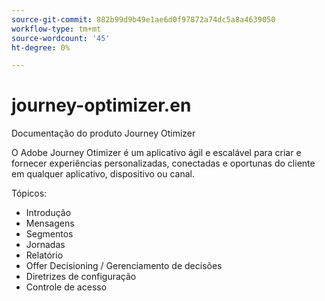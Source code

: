 ```yaml
---
source-git-commit: 882b99d9b49e1ae6d0f97872a74dc5a8a4639050
workflow-type: tm+mt
source-wordcount: '45'
ht-degree: 0%

---
```

# journey-optimizer.en

Documentação do produto Journey Otimizer

O Adobe Journey Otimizer é um aplicativo ágil e escalável para criar e fornecer experiências personalizadas, conectadas e oportunas do cliente em qualquer aplicativo, dispositivo ou canal.

Tópicos:

* Introdução
* Mensagens
* Segmentos
* Jornadas
* Relatório
* Offer Decisioning / Gerenciamento de decisões
* Diretrizes de configuração
* Controle de acesso
